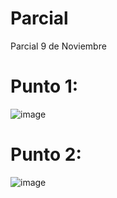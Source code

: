 # Parcial
Parcial 9 de Noviembre 

# Punto 1:

![image](https://github.com/user-attachments/assets/16fed3e6-ef02-4aa5-9925-9476f732d1a3)

# Punto 2:

![image](https://github.com/user-attachments/assets/4ae23e56-e787-4943-877b-351cc1c5b452)

